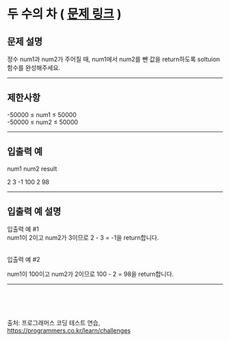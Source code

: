 # 두 수의 차  ( [문제 링크](https://school.programmers.co.kr/learn/courses/30/lessons/120803) )

## 문제 설명
정수 num1과 num2가 주어질 때, num1에서 num2를 뺀 값을 return하도록 soltuion 함수를 완성해주세요.

--------------

## 제한사항 

-50000 ≤ num1 ≤ 50000<br/>
-50000 ≤ num2 ≤ 50000<br/>

------


## 입출력 예

num1	num2	result<br/>

2	3	-1
100	2	98

------

## 입출력 예 설명

입출력 예 #1
<br/>
num1이 2이고 num2가 3이므로 2 - 3 = -1을 return합니다.
<br/><br/>

입출력 예 #2

num1이 100이고 num2가 2이므로 100 - 2 = 98을 return합니다.

-------------


<br/><br/><br/>




출처: 프로그래머스 코딩 테스트 연습, https://programmers.co.kr/learn/challenges
